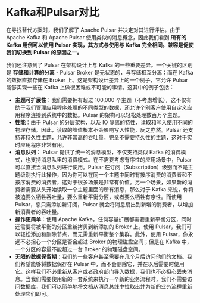 # Kafka和Pulsar对比

在寻找替代方案时，我们了解了 Apache Pulsar 并决定对其进行评估。由于 Apache Kafka 和 Apache Pulsar 使用类似的消息概念，因此我们看到 **所有的 Kafka 用例可以使用 Pulsar 实现，其方式与使用与 Kafka 完全相同。兼容是促使我们切换到 Pulsar 的原因之一。**

我们还注意到了 Pulsar 在架构设计上与 Kafka 的一些重要差异。一个关键的区别是 **存储和计算的分离** - Pulsar Broker 是无状态的，与存储相互分离；而在 Kafka 的数据直接存储在 Broker 上。这是架构设计差异上的一个例子，它允许 Pulsar 能够实现一些在 Kafka 上做很困难或不可能的事情。这其中的例子包括：

- **主题可扩展性**：我们需要拥有超过 100,000 个主题（不考虑增长），这不仅有助于我们管理应用程序处理的不同类型的数据，还允许个别客户使用自定义应用程序连接到系统中的数据。Pulsar 的架构可以轻松处理数百万个主题。
- **性能**：由于 Pulsar 的分层架构，以及 IO 隔离的特性，读取和写入使用不同的物理存储。因此，读取的峰值根本不会影响写入性能，反之亦然。Pulsar 还支持非持久性主题，允许非常高的吞吐量，完全不需要持久性的主题，这对于实时应用程序非常有用。
- **消息队列**： Pulsar 提供了统一的消息模型，不仅支持类似 Kafka 的消费模式，也支持消息队里的消费模式。在不需要考虑有序性的应用场景中，Pulsar 可以直接当消息队列进行使用。Pulsar 在订阅（Subscription）级别而不是主题级别执行此操作，因为你可以在同一个主题中同时有按序消费的消费者和不按序消费的消费者，这对于很多场景是非常有价值。另一个场景，如果新的消费者需要从头开始读取一个主题里面的所有消息，那么对于 Kafka 来说，你将被迫要么牺牲吞吐量，要么重新平衡分区，或者要么牺牲有序性。而使用 Pulsar，您只需添加新订阅，Pulsar 就会将消息扇出到新增的消费者，以增加新消费者的吞吐量。
- **操作更简单**：使用 Apache Kafka，任何容量扩展都需要重新平衡分区，同时还需要将被平衡的分区重新拷贝到新添加的 Broker 上。使用 Pulsar，我们可以轻松添加和删除节点，而无需重新平衡整个集群。此外，使用 Pulsar，你永远不必担心一个分区是否会超过 Broker 的物理磁盘空间；但是在 Kafka 中，一个分区的容量不能超过一台 Broker 的物理磁盘空间。
- **无限的数据保留期**：我们的一些客户甚至需要在几个月后访问他们的文档。我们希望能够将数据保存在 Pulsar 中，而不会删除它，并在以后需要时使用它。这样我们不必重新从客户或者政府部门导入数据，我们也不必担心丢失消息。当我们需要使用新的一套系统来执行一个新的业务流程时，我们不需要访问数据库，我们可以简单地将文档从消息总线中拉取出并为新的业务流程重新处理它们即可。